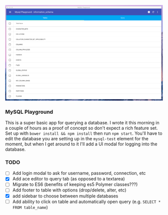 ![](mysql-playground.png)
### MySQL Playground

This is a super basic app for querying a database. I wrote it this morning in a couple of hours as a proof of concept so don't expect a rich feature set. Set up with `bower install && npm install` then run `npm start`. You'll have to edit the database you are setting up in the `mysql-test` element for the moment, but when I get around to it I'll add a UI modal for logging into the database.  

### TODO
- [ ] Add login modal to ask for username, password, connection, etc
- [x] Add ace editor to query tab (as opposed to a textarea)
- [ ] Migrate to ES6 (benefits of keeping es5 Polymer classes???)
- [ ] Add footer to table with options (drop/delete, alter, etc)
- [x] add sidebar to choose between multiple databases
- [ ] Add ability to click on table and automatically open query (e.g. `SELECT * FROM table_name`)
